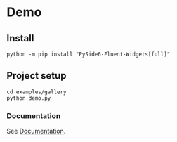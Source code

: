 # Demo

## Install
```
python -m pip install "PySide6-Fluent-Widgets[full]"
```

## Project setup
```
cd examples/gallery
python demo.py
```

### Documentation
See [Documentation](https://qfluentwidgets.com/zh/).
